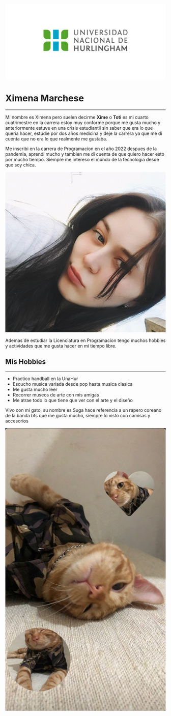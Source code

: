 ![Logo UNAHUR](./assets/UNAHUR.png)

# Ximena Marchese
___

Mi nombre es Ximena pero suelen decirme **Xime** o **Toti** es mi cuarto cuatrimestre en la carrera estoy muy conforme porque me gusta mucho 
y anteriormente estuve en una crisis estudiantil sin saber que era lo que queria hacer, estudie por dos años medicina y deje la carrera ya que me 
di cuenta que no era lo que realmente me gustaba.

Me inscribi en la carrera de Programacion en el año 2022 despues de la pandemia, aprendi mucho y tambien me di cuenta de que quiero hacer esto por mucho tiempo.
Siempre me intereso el mundo de la tecnologia desde que soy chica.

![Foto Personal](./assets/IMG_20230525_003806_460.jpg)

Ademas de estudiar la Licenciatura en Programacion tengo muchos hobbies y actividades que me gusta hacer en mi tiempo libre.

## Mis Hobbies
___
+ Practico handball en la UnaHur
+ Escucho musica variada desde pop hasta musica clasica
+ Me gusta mucho leer
+ Recorrer museos de arte con mis amigas
+ Me atrae todo lo que tiene que ver con el arte y el diseño

 Vivo con mi gato, su nombre es Suga hace referencia a un rapero coreano de la banda bts que me gusta mucho, siempre lo visto con camisas y accesorios

![Imagen De Mi Gato](assets/Screenshot_20230815-165616_Instagram.jpg)



